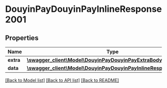# DouyinPayDouyinPayInlineResponse2001

## Properties
Name | Type | Description | Notes
------------ | ------------- | ------------- | -------------
**extra** | [**\swagger_client\Model\DouyinPayDouyinPayExtraBody**](DouyinPayDouyinPayExtraBody.md) |  | [optional] 
**data** | [**\swagger_client\Model\DouyinPayDouyinPayInlineResponse2001Data**](DouyinPayDouyinPayInlineResponse2001Data.md) |  | [optional] 

[[Back to Model list]](../README.md#documentation-for-models) [[Back to API list]](../README.md#documentation-for-api-endpoints) [[Back to README]](../README.md)

